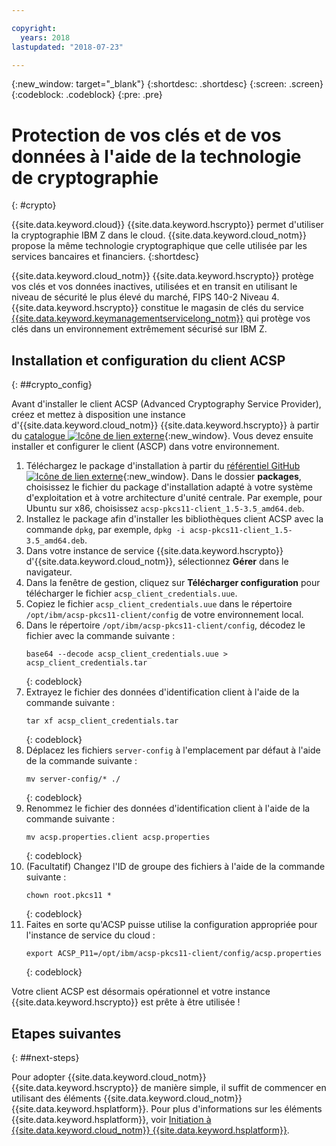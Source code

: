```yaml
---

copyright:
  years: 2018
lastupdated: "2018-07-23"

---
```

{:new_window: target="_blank"}
{:shortdesc: .shortdesc}
{:screen: .screen}
{:codeblock: .codeblock}
{:pre: .pre}

# Protection de vos clés et de vos données à l'aide de la technologie de cryptographie
{: #crypto}

{{site.data.keyword.cloud}} {{site.data.keyword.hscrypto}} permet d'utiliser la cryptographie IBM Z dans le cloud. {{site.data.keyword.cloud_notm}} propose la même technologie cryptographique que celle utilisée par les services bancaires et financiers.
{:shortdesc}

{{site.data.keyword.cloud_notm}} {{site.data.keyword.hscrypto}} protège vos clés et vos données inactives, utilisées et en transit en utilisant le niveau de sécurité le plus élevé du marché, FIPS 140-2 Niveau 4. {{site.data.keyword.hscrypto}} constitue le magasin de clés du service [{{site.data.keyword.keymanagementservicelong_notm}}](/docs/services/hs-crypto/index.html#get-started) qui protège vos clés dans un environnement extrêmement sécurisé sur IBM Z.

## Installation et configuration du client ACSP
{: ##crypto_config}

Avant d'installer le client ACSP (Advanced Cryptography Service Provider), créez et mettez à disposition une instance d'{{site.data.keyword.cloud_notm}} {{site.data.keyword.hscrypto}} à partir du [catalogue ![Icône de lien externe](../../icons/launch-glyph.svg "Icône de lien externe")](https://{DomainName}/catalog/services/hyper-protect-crypto-services){:new_window}. Vous devez ensuite installer et configurer le client (ASCP) dans votre environnement.

1. Téléchargez le package d'installation à partir du [référentiel GitHub ![Icône de lien externe](../../icons/launch-glyph.svg "Icône de lien externe")](https://github.com/ibm-developer/ibm-cloud-hyperprotectcrypto){:new_window}. Dans le dossier **packages**, choisissez le fichier du package d'installation adapté à votre système d'exploitation et à votre architecture d'unité centrale. Par exemple, pour Ubuntu sur x86, choisissez `acsp-pkcs11-client_1.5-3.5_amd64.deb`.
2. Installez le package afin d'installer les bibliothèques client ACSP avec la commande `dpkg`, par exemple, `dpkg -i acsp-pkcs11-client_1.5-3.5_amd64.deb`.
3. Dans votre instance de service {{site.data.keyword.hscrypto}} d'{{site.data.keyword.cloud_notm}}, sélectionnez **Gérer** dans le navigateur.
4. Dans la fenêtre de gestion, cliquez sur **Télécharger configuration** pour télécharger le fichier `acsp_client_credentials.uue`.
5. Copiez le fichier `acsp_client_credentials.uue` dans le répertoire `/opt/ibm/acsp-pkcs11-client/config` de votre environnement local.
6. Dans le répertoire `/opt/ibm/acsp-pkcs11-client/config`, décodez le fichier avec la commande suivante :
   ```
   base64 --decode acsp_client_credentials.uue > acsp_client_credentials.tar
   ```
   {: codeblock}
7. Extrayez le fichier des données d'identification client à l'aide de la commande suivante :
   ```
   tar xf acsp_client_credentials.tar
   ```
   {: codeblock}
8. Déplacez les fichiers `server-config` à l'emplacement par défaut à l'aide de la commande suivante :
   ```
   mv server-config/* ./
   ```
   {: codeblock}
9. Renommez le fichier des données d'identification client à l'aide de la commande suivante :
   ```
   mv acsp.properties.client acsp.properties
   ```
   {: codeblock}
10. (Facultatif) Changez l'ID de groupe des fichiers à l'aide de la commande suivante :
    ```
    chown root.pkcs11 *
    ```
    {: codeblock}
11. Faites en sorte qu'ACSP puisse utilise la configuration appropriée pour l'instance de service du cloud :
    ```
    export ACSP_P11=/opt/ibm/acsp-pkcs11-client/config/acsp.properties
    ```
    {: codeblock}

Votre client ACSP est désormais opérationnel et votre instance {{site.data.keyword.hscrypto}} est prête à être utilisée !

## Etapes suivantes
{: ##next-steps}

Pour adopter {{site.data.keyword.cloud_notm}} {{site.data.keyword.hscrypto}} de manière simple, il suffit de commencer en utilisant des éléments {{site.data.keyword.cloud_notm}} {{site.data.keyword.hsplatform}}. Pour plus d'informations sur les éléments {{site.data.keyword.hsplatform}}, voir [Initiation à {{site.data.keyword.cloud_notm}} {{site.data.keyword.hsplatform}}](/docs/services/hypersecure-platform/index.html).
